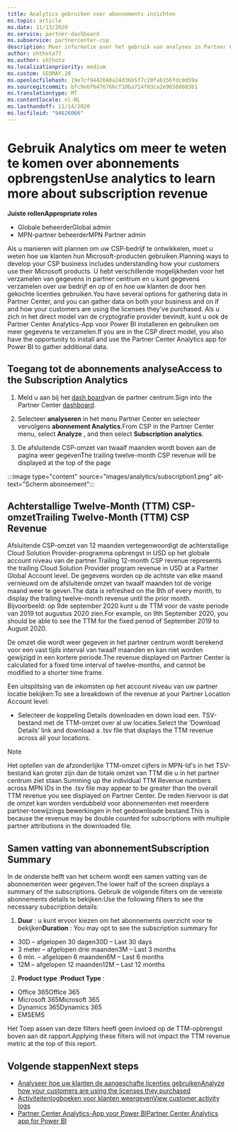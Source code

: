 ```yaml
---
title: Analytics gebruiken voor abonnements inzichten
ms.topic: article
ms.date: 11/13/2020
ms.service: partner-dashboard
ms.subservice: partnercenter-csp
description: Meer informatie over het gebruik van analyses in Partner Center om beter inzicht te krijgen in uw bedrijf en hoe uw klanten gebruikmaken van de licenties die u hebt aangeschaft.
author: shthota77
ms.author: shthota
ms.localizationpriority: medium
ms.custom: SEOMAY.20
ms.openlocfilehash: 19e7cf9442660a24d36b5f7c20fab156fdc0d59a
ms.sourcegitcommit: bfc9e6f6476766cf10ba714f03ca2e96560003b1
ms.translationtype: MT
ms.contentlocale: nl-NL
ms.lasthandoff: 11/14/2020
ms.locfileid: "94626066"
---
```

# <a name="use-analytics-to-learn-more-about-subscription-revenue"></a><span data-ttu-id="51cc3-103">Gebruik Analytics om meer te weten te komen over abonnements opbrengsten</span><span class="sxs-lookup"><span data-stu-id="51cc3-103">Use analytics to learn more about subscription revenue</span></span>

<span data-ttu-id="51cc3-104">**Juiste rollen**</span><span class="sxs-lookup"><span data-stu-id="51cc3-104">**Appropriate roles**</span></span>

- <span data-ttu-id="51cc3-105">Globale beheerder</span><span class="sxs-lookup"><span data-stu-id="51cc3-105">Global admin</span></span>
- <span data-ttu-id="51cc3-106">MPN-partner beheerder</span><span class="sxs-lookup"><span data-stu-id="51cc3-106">MPN Partner admin</span></span>

<span data-ttu-id="51cc3-107">Als u manieren wilt plannen om uw CSP-bedrijf te ontwikkelen, moet u weten hoe uw klanten hun Microsoft-producten gebruiken.</span><span class="sxs-lookup"><span data-stu-id="51cc3-107">Planning ways to develop your CSP business includes understanding how your customers use their Microsoft products.</span></span> <span data-ttu-id="51cc3-108">U hebt verschillende mogelijkheden voor het verzamelen van gegevens in partner centrum en u kunt gegevens verzamelen over uw bedrijf en op of en hoe uw klanten de door hen gekochte licenties gebruiken.</span><span class="sxs-lookup"><span data-stu-id="51cc3-108">You have several options for gathering data in Partner Center, and you can gather data on both your business and on if and how your customers are using the licenses they've purchased.</span></span> <span data-ttu-id="51cc3-109">Als u zich in het direct model van de cryptografie provider bevindt, kunt u ook de Partner Center Analytics-App voor Power BI installeren en gebruiken om meer gegevens te verzamelen.</span><span class="sxs-lookup"><span data-stu-id="51cc3-109">If you are in the CSP direct model, you also have the opportunity to install and use the Partner Center Analytics app for Power BI to gather additional data.</span></span>

## <a name="access-to-the-subscription-analytics"></a><span data-ttu-id="51cc3-110">Toegang tot de abonnements analyse</span><span class="sxs-lookup"><span data-stu-id="51cc3-110">Access to the Subscription Analytics</span></span>

1. <span data-ttu-id="51cc3-111">Meld u aan bij het [dash board](https://partner.microsoft.com/dashboard/home)van de partner centrum.</span><span class="sxs-lookup"><span data-stu-id="51cc3-111">Sign into the Partner Center [dashboard](https://partner.microsoft.com/dashboard/home).</span></span>
1. <span data-ttu-id="51cc3-112">Selecteer **analyseren** in het menu Partner Center en selecteer vervolgens **abonnement Analytics**.</span><span class="sxs-lookup"><span data-stu-id="51cc3-112">From CSP in the Partner Center menu, select **Analyze** , and then select **Subscription analytics**.</span></span>

1. <span data-ttu-id="51cc3-113">De afsluitende CSP-omzet van twaalf maanden wordt boven aan de pagina weer gegeven</span><span class="sxs-lookup"><span data-stu-id="51cc3-113">The trailing twelve-month CSP revenue will be displayed at the top of the page</span></span>

:::image type="content" source="images/analytics/subscription1.png" alt-text="Scherm abonnement":::

## <a name="trailing-twelve-month-ttm-csp-revenue"></a><span data-ttu-id="51cc3-115">Achterstallige Twelve-Month (TTM) CSP-omzet</span><span class="sxs-lookup"><span data-stu-id="51cc3-115">Trailing Twelve-Month (TTM) CSP Revenue</span></span>

<span data-ttu-id="51cc3-116">Afsluitende CSP-omzet van 12 maanden vertegenwoordigt de achterstallige Cloud Solution Provider-programma opbrengst in USD op het globale account niveau van de partner.</span><span class="sxs-lookup"><span data-stu-id="51cc3-116">Trailing 12-month CSP revenue represents the trailing Cloud Solution Provider program revenue in USD at a Partner Global Account level.</span></span> <span data-ttu-id="51cc3-117">De gegevens worden op de achtste van elke maand vernieuwd om de afsluitende omzet van twaalf maanden tot de vorige maand weer te geven.</span><span class="sxs-lookup"><span data-stu-id="51cc3-117">The data is refreshed on the 8th of every month, to display the trailing twelve-month revenue until the prior month.</span></span> <span data-ttu-id="51cc3-118">Bijvoorbeeld: op 9de september 2020 kunt u de TTM voor de vaste periode van 2019 tot augustus 2020 zien.</span><span class="sxs-lookup"><span data-stu-id="51cc3-118">For example, on 9th September 2020, you should be able to see the TTM for the fixed period of September 2019 to August 2020.</span></span>

<span data-ttu-id="51cc3-119">De omzet die wordt weer gegeven in het partner centrum wordt berekend voor een vast tijds interval van twaalf maanden en kan niet worden gewijzigd in een kortere periode.</span><span class="sxs-lookup"><span data-stu-id="51cc3-119">The revenue displayed on Partner Center is calculated for a fixed time interval of twelve-months, and cannot be modified to a shorter time frame.</span></span>

<span data-ttu-id="51cc3-120">Een uitsplitsing van de inkomsten op het account niveau van uw partner locatie bekijken:</span><span class="sxs-lookup"><span data-stu-id="51cc3-120">To see a breakdown of the revenue at your Partner Location Account level:</span></span>

- <span data-ttu-id="51cc3-121">Selecteer de koppeling Details downloaden en down load een. TSV-bestand met de TTM-omzet over al uw locaties.</span><span class="sxs-lookup"><span data-stu-id="51cc3-121">Select the ‘Download Details’ link and download a .tsv file that displays the TTM revenue across all your locations.</span></span>

>[!NOTE] 
><span data-ttu-id="51cc3-122">Het optellen van de afzonderlijke TTM-omzet cijfers in MPN-Id's in het TSV-bestand kan groter zijn dan de totale omzet van TTM die u in het partner centrum ziet staan.</span><span class="sxs-lookup"><span data-stu-id="51cc3-122">Summing up the individual TTM Revenue numbers across MPN IDs in the .tsv file may appear to be greater than the overall TTM revenue you see displayed on Partner Center.</span></span> <span data-ttu-id="51cc3-123">De reden hiervoor is dat de omzet kan worden verdubbeld voor abonnementen met meerdere partner-toewijzings bewerkingen in het gedownloade bestand.</span><span class="sxs-lookup"><span data-stu-id="51cc3-123">This is because the revenue may be double counted for subscriptions with multiple partner attributions in the downloaded file.</span></span>

## <a name="subscription-summary"></a><span data-ttu-id="51cc3-124">Samen vatting van abonnement</span><span class="sxs-lookup"><span data-stu-id="51cc3-124">Subscription Summary</span></span>

<span data-ttu-id="51cc3-125">In de onderste helft van het scherm wordt een samen vatting van de abonnementen weer gegeven.</span><span class="sxs-lookup"><span data-stu-id="51cc3-125">The lower half of the screen displays a summary of the subscriptions.</span></span> <span data-ttu-id="51cc3-126">Gebruik de volgende filters om de vereiste abonnements details te bekijken:</span><span class="sxs-lookup"><span data-stu-id="51cc3-126">Use the following filters to see the necessary subscription details:</span></span>  

1. <span data-ttu-id="51cc3-127">**Duur** : u kunt ervoor kiezen om het abonnements overzicht voor te bekijken</span><span class="sxs-lookup"><span data-stu-id="51cc3-127">**Duration** : You may opt to see the subscription summary for</span></span> 

- <span data-ttu-id="51cc3-128">30D – afgelopen 30 dagen</span><span class="sxs-lookup"><span data-stu-id="51cc3-128">30D – Last 30 days</span></span>
- <span data-ttu-id="51cc3-129">3 meter – afgelopen drie maanden</span><span class="sxs-lookup"><span data-stu-id="51cc3-129">3M – Last 3 months</span></span>
- <span data-ttu-id="51cc3-130">6 min. – afgelopen 6 maanden</span><span class="sxs-lookup"><span data-stu-id="51cc3-130">6M – Last 6 months</span></span>
- <span data-ttu-id="51cc3-131">12M – afgelopen 12 maanden</span><span class="sxs-lookup"><span data-stu-id="51cc3-131">12M – Last 12 months</span></span>

2. <span data-ttu-id="51cc3-132">**Product type** :</span><span class="sxs-lookup"><span data-stu-id="51cc3-132">**Product Type** :</span></span>
 
- <span data-ttu-id="51cc3-133">Office 365</span><span class="sxs-lookup"><span data-stu-id="51cc3-133">Office 365</span></span>
- <span data-ttu-id="51cc3-134">Microsoft 365</span><span class="sxs-lookup"><span data-stu-id="51cc3-134">Microsoft 365</span></span>
- <span data-ttu-id="51cc3-135">Dynamics 365</span><span class="sxs-lookup"><span data-stu-id="51cc3-135">Dynamics 365</span></span>
- <span data-ttu-id="51cc3-136">EMS</span><span class="sxs-lookup"><span data-stu-id="51cc3-136">EMS</span></span>

<span data-ttu-id="51cc3-137">Het Toep assen van deze filters heeft geen invloed op de TTM-opbrengst boven aan dit rapport.</span><span class="sxs-lookup"><span data-stu-id="51cc3-137">Applying these filters will not impact the TTM revenue metric at the top of this report.</span></span>


 
## <a name="next-steps"></a><span data-ttu-id="51cc3-138">Volgende stappen</span><span class="sxs-lookup"><span data-stu-id="51cc3-138">Next steps</span></span>

- [<span data-ttu-id="51cc3-139">Analyseer hoe uw klanten de aangeschafte licenties gebruiken</span><span class="sxs-lookup"><span data-stu-id="51cc3-139">Analyze how your customers are using the licenses they purchased</span></span>](increasing-adoption-and-satisfaction.md)  
- [<span data-ttu-id="51cc3-140">Activiteitenlogboeken voor klanten weergeven</span><span class="sxs-lookup"><span data-stu-id="51cc3-140">View customer activity logs</span></span>](activity-logs.md)
- [<span data-ttu-id="51cc3-141">Partner Center Analytics-App voor Power BI</span><span class="sxs-lookup"><span data-stu-id="51cc3-141">Partner Center Analytics app for Power BI</span></span>](power-bi-app-for-direct-partners.md)







